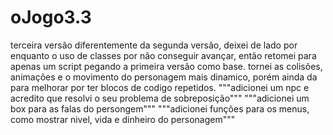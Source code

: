 # oJogo3.3

terceira versão diferentemente da segunda versão, deixei de lado por enquanto o uso de classes por não conseguir avançar, então retomei para apenas um script pegando a primeira versão como base. tornei as colisões, animações e o movimento do personagem mais dinamico, porém ainda da para melhorar por ter blocos de codigo repetidos. """adicionei um npc e acredito que resolvi o seu problema de sobreposição"""
"""adicionei um box para as falas do persongem"""
"""adicionei  funções para os menus, como mostrar nivel, vida e dinheiro do personagem"""

